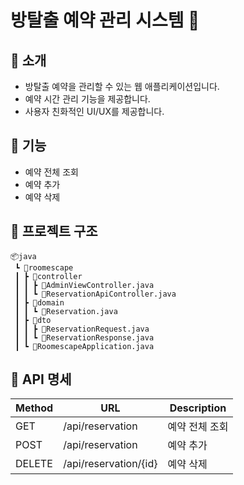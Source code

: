 # 방탈출 예약 관리 시스템 🚪

## 📌 소개

- 방탈출 예약을 관리할 수 있는 웹 애플리케이션입니다.
- 예약 시간 관리 기능을 제공합니다.
- 사용자 친화적인 UI/UX를 제공합니다.

## 📌 기능

- 예약 전체 조회
- 예약 추가
- 예약 삭제

## 📌 프로젝트 구조

```
📦java
 ┗ 📂roomescape
 ┃ ┣ 📂controller
 ┃ ┃ ┣ 📜AdminViewController.java
 ┃ ┃ ┗ 📜ReservationApiController.java
 ┃ ┣ 📂domain
 ┃ ┃ ┗ 📜Reservation.java
 ┃ ┣ 📂dto
 ┃ ┃ ┣ 📜ReservationRequest.java
 ┃ ┃ ┗ 📜ReservationResponse.java
 ┃ ┗ 📜RoomescapeApplication.java
```

## 📌 API 명세

| Method | URL                   | Description |
|--------|-----------------------|-------------|
| GET    | /api/reservation      | 예약 전체 조회    |
| POST   | /api/reservation      | 예약 추가       |
| DELETE | /api/reservation/{id} | 예약 삭제       |
